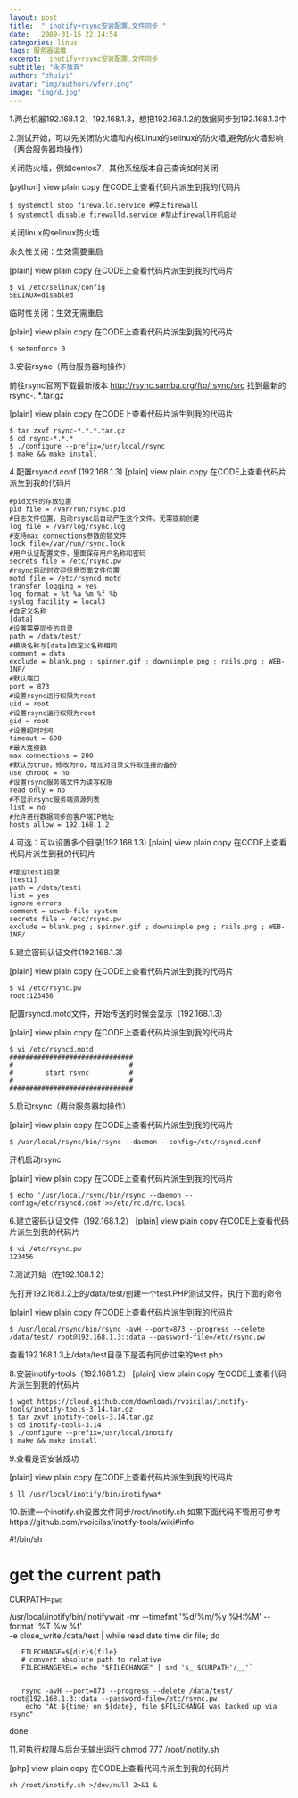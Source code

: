 ```yaml
---
layout: post
title:  " inotify+rsync安装配置,文件同步 "
date:   2009-01-15 22:14:54
categories: linux
tags: 服务器运维
excerpt:  inotify+rsync安装配置,文件同步 
subtitle: "永不放弃"
author: "zhuiyi"
avatar: "img/authors/wferr.png"
image: "img/d.jpg"
---
```


1.两台机器192.168.1.2，192.168.1.3，想把192.168.1.2的数据同步到192.168.1.3中

2.测试开始，可以先关闭防火墙和内核Linux的selinux的防火墙,避免防火墙影响（两台服务器均操作）

关闭防火墙，例如centos7，其他系统版本自己查询如何关闭

[python] view plain copy
在CODE上查看代码片派生到我的代码片

    $ systemctl stop firewalld.service #停止firewall  
    $ systemctl disable firewalld.service #禁止firewall开机启动  

关闭linux的selinux防火墙

永久性关闭：生效需要重启

[plain] view plain copy
在CODE上查看代码片派生到我的代码片

    $ vi /etc/selinux/config  
    SELINUX=disabled  

临时性关闭：生效无需重启

[plain] view plain copy
在CODE上查看代码片派生到我的代码片

    $ setenforce 0  


3.安装rsync（两台服务器均操作）

前往rsync官网下载最新版本 http://rsync.samba.org/ftp/rsync/src  找到最新的rsync-*.*.*.tar.gz

[plain] view plain copy
在CODE上查看代码片派生到我的代码片

    $ tar zxvf rsync-*.*.*.tar.gz  
    $ cd rsync-*.*.*  
    $ ./configure --prefix=/usr/local/rsync  
    $ make && make install  


4.配置rsyncd.conf (192.168.1.3)
[plain] view plain copy
在CODE上查看代码片派生到我的代码片

    #pid文件的存放位置  
    pid file = /var/run/rsync.pid  
    #日志文件位置，启动rsync后自动产生这个文件，无需提前创建  
    log file = /var/log/rsync.log  
    #支持max connections参数的锁文件  
    lock file=/var/run/rsync.lock  
    #用户认证配置文件，里面保存用户名称和密码  
    secrets file = /etc/rsync.pw  
    #rsync启动时欢迎信息页面文件位置  
    motd file = /etc/rsyncd.motd  
    transfer logging = yes  
    log format = %t %a %m %f %b  
    syslog facility = local3  
    #自定义名称  
    [data]  
    #设置需要同步的目录  
    path = /data/test/  
    #模块名称与[data]自定义名称相同  
    comment = data  
    exclude = blank.png ; spinner.gif ; downsimple.png ; rails.png ; WEB-INF/  
    #默认端口  
    port = 873  
    #设置rsync运行权限为root  
    uid = root  
    #设置rsync运行权限为root  
    gid = root  
    #设置超时时间  
    timeout = 600  
    #最大连接数  
    max connections = 200  
    #默认为true，修改为no，增加对目录文件软连接的备份  
    use chroot = no  
    #设置rsync服务端文件为读写权限  
    read only = no  
    #不显示rsync服务端资源列表  
    list = no  
    #允许进行数据同步的客户端IP地址  
    hosts allow = 192.168.1.2  


4.可选：可以设置多个目录(192.168.1.3)
[plain] view plain copy
在CODE上查看代码片派生到我的代码片

    #增加test1目录  
    [test1]  
    path = /data/test1  
    list = yes  
    ignore errors  
    comment = ucweb-file system  
    secrets file = /etc/rsync.pw  
    exclude = blank.png ; spinner.gif ; downsimple.png ; rails.png ; WEB-INF/  

5.建立密码认证文件(192.168.1.3)

[plain] view plain copy
在CODE上查看代码片派生到我的代码片

    $ vi /etc/rsync.pw  
    root:123456  


配置rsyncd.motd文件，开始传送的时候会显示（192.168.1.3）

[plain] view plain copy
在CODE上查看代码片派生到我的代码片

    $ vi /etc/rsyncd.motd  
    ###############################  
    #                             #  
    #        start rsync          #  
    #                             #  
    ###############################  


5.启动rsync（两台服务器均操作）

[plain] view plain copy
在CODE上查看代码片派生到我的代码片

    $ /usr/local/rsync/bin/rsync --daemon --config=/etc/rsyncd.conf  

开机启动rsync

[plain] view plain copy
在CODE上查看代码片派生到我的代码片

    $ echo '/usr/local/rsync/bin/rsync --daemon --config=/etc/rsyncd.conf'>>/etc/rc.d/rc.local  


6.建立密码认证文件（192.168.1.2）
[plain] view plain copy
在CODE上查看代码片派生到我的代码片

    $ vi /etc/rsync.pw  
    123456  


7.测试开始（在192.168.1.2）

先打开192.168.1.2上的/data/test/创建一个test.PHP测试文件，执行下面的命令

[plain] view plain copy
在CODE上查看代码片派生到我的代码片

    $ /usr/local/rsync/bin/rsync -avH --port=873 --progress --delete /data/test/ root@192.168.1.3::data --password-file=/etc/rsync.pw  

查看192.168.1.3上/data/test目录下是否有同步过来的test.php

8.安装inotify-tools（192.168.1.2）
[plain] view plain copy
在CODE上查看代码片派生到我的代码片

    $ wget https://cloud.github.com/downloads/rvoicilas/inotify-tools/inotify-tools-3.14.tar.gz  
    $ tar zxvf inotify-tools-3.14.tar.gz   
    $ cd inotify-tools-3.14  
    $ ./configure --prefix=/usr/local/inotify  
    $ make && make install  

9.查看是否安装成功

[plain] view plain copy
在CODE上查看代码片派生到我的代码片

    $ ll /usr/local/inotify/bin/inotifywa*  


10.新建一个inotify.sh设置文件同步/root/inotify.sh,如果下面代码不管用可参考https://github.com/rvoicilas/inotify-tools/wiki#info

 #!/bin/sh


# get the current path
CURPATH=`pwd`


/usr/local/inotify/bin/inotifywait -mr --timefmt '%d/%m/%y %H:%M' --format '%T %w %f' \
-e close_write /data/test | while read date time dir file; do


       FILECHANGE=${dir}${file}
       # convert absolute path to relative
       FILECHANGEREL=`echo "$FILECHANGE" | sed 's_'$CURPATH'/__'`


       rsync -avH --port=873 --progress --delete /data/test/ root@192.168.1.3::data --password-file=/etc/rsync.pw
        echo "At ${time} on ${date}, file $FILECHANGE was backed up via rsync"
done

11.可执行权限与后台无输出运行
chmod 777 /root/inotify.sh

[php] view plain copy
在CODE上查看代码片派生到我的代码片

    sh /root/inotify.sh >/dev/null 2>&1 &  